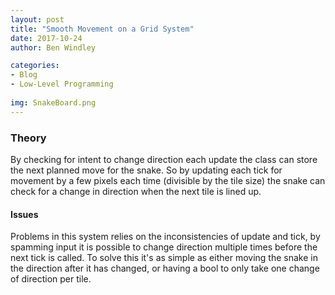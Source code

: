 ```yaml
---
layout: post
title: "Smooth Movement on a Grid System"
date: 2017-10-24
author: Ben Windley

categories: 
- Blog
- Low-Level Programming
                
img: SnakeBoard.png
---
```


### Theory

By checking for intent to change direction each update the class can store the next planned move for the snake. So by updating each tick for movement by a few pixels each time (divisible by the tile size) the snake can check for a change in direction when the next tile is lined up.

#### Issues
Problems in this system relies on the inconsistencies of update and tick, by spamming input it is possible to change direction multiple times before the next tick is called. To solve this it's as simple as either moving the snake in the direction after it has changed, or having a bool to only take one change of direction per tile.